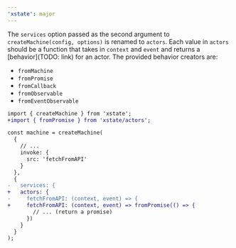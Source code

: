 ```yaml
---
'xstate': major
---
```


The `services` option passed as the second argument to `createMachine(config, options)` is renamed to `actors`. Each value in `actors` should be a function that takes in `context` and `event` and returns a [behavior](TODO: link) for an actor. The provided behavior creators are:

- `fromMachine`
- `fromPromise`
- `fromCallback`
- `fromObservable`
- `fromEventObservable`

```diff
import { createMachine } from 'xstate';
+import { fromPromise } from 'xstate/actors';

const machine = createMachine(
  {
    // ...
    invoke: {
      src: 'fetchFromAPI'
    }
  },
  {
-   services: {
+   actors: {
-     fetchFromAPI: (context, event) => {
+     fetchFromAPI: (context, event) => fromPromise(() => {
        // ... (return a promise)
      })
    }
  }
);
```
